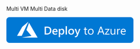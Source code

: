 
Multi VM Multi Data disk

[![Deploy To Azure](https://raw.githubusercontent.com/Azure/azure-quickstart-templates/master/1-CONTRIBUTION-GUIDE/images/deploytoazure.svg?sanitize=true)](https://portal.azure.com/#create/Microsoft.Template/uri/https%3A%2F%2Fgithub.com%2Ffedela%2FAzure-Templates%2Fblob%2FMulti%20VM%20Multi%20Data%20disk%2FWindowsVirtualMachine.json)
